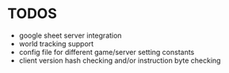 # TODOS
* google sheet server integration
* world tracking support
* config file for different game/server setting constants
* client version hash checking and/or instruction byte checking
